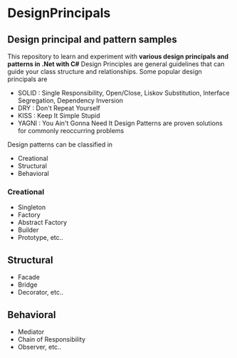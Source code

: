 # DesignPrincipals
## Design principal and pattern samples
This repository to learn and experiment with **various design principals and patterns in .Net with C#**
Design Principles are general guidelines that can guide your class structure and relationships.
Some popular design principals are 
- SOLID : Single Responsibility, Open/Close, Liskov Substitution, Interface Segregation, Dependency Inversion
- DRY : Don't Repeat Yourself
- KISS : Keep It Simple Stupid
- YAGNI : You Ain't Gonna Need It
Design Patterns are proven solutions for commonly reoccurring problems

Design patterns can be classified in
- Creational
- Structural
- Behavioral

### Creational
- Singleton
- Factory
- Abstract Factory
- Builder
- Prototype, etc..

## Structural
- Facade
- Bridge
- Decorator, etc..

## Behavioral
- Mediator
- Chain of Responsibility
- Observer, etc..

